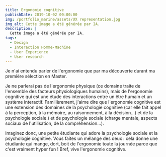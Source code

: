 ```yaml
---
title: Ergonomie cognitive
publishDate: 2019-10-02 00:00:00
img: /portfolio_marine/assets/UX representation.jpg
img_alt: Cette image a été générée par IA.
description: |
  Cette image a été générée par IA.
tags:
  - Design
  - Interaction Homme-Machine
  - User Experience
  - User research
---
```


Je n'ai entendu parler de l'ergonomie que par ma découverte durant ma première sélection en Master.

Je ne parlerai pas de l'ergonomie physique (ce domaine traite de l'ensemble des facteurs physiologiques humains), mais de l'ergonomie cognitive qui est une étude des interactions entre un être humain et un système interactif. Familièrement, j'aime dire que l'ergonomie cognitive est une extension des domaines de la psychologie cognitive (car elle fait appel à la perception, à la mémoire, au raisonnement, à la décision...) et de la psychologie sociale.) et de psychologie sociale (charge mentale, aspects sociaux de l'utilisation, de la compréhension...).

Imaginez donc, une petite étudiante qui adore la psychologie sociale et la psychologie cognitive. Vous faites un mélange des deux : cela donne une étudiante qui mange, dort, boit de l'ergonomie toute la journée parce que c'est vraiment hyper fun ! Bref, vive l'ergonomie cognitive.


<!--  -->





<style>
   button {
    display: flex;
    flex-direction: column;
    background-color: purple;
    box-shadow: black;
    color: white;
    border:none;
  }
</style>
